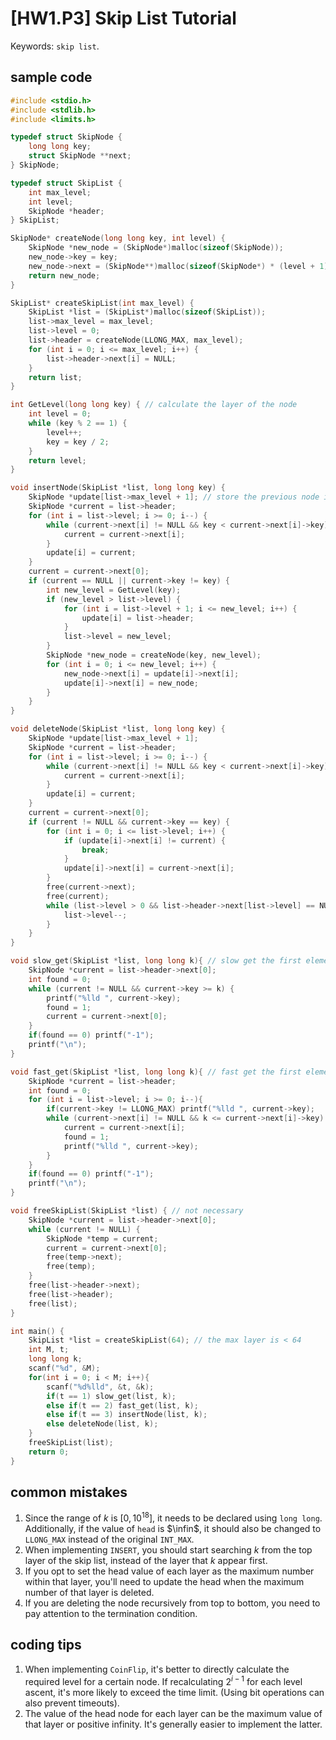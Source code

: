 # [HW1.P3] Skip List Tutorial
<!-- 文字敘述如何實作 -->
Keywords: `skip list`.

## sample code
<!-- 註解函數、幾個重要變數在幹嘛 -->
```c
#include <stdio.h>
#include <stdlib.h>
#include <limits.h>

typedef struct SkipNode {
    long long key;
    struct SkipNode **next;
} SkipNode;

typedef struct SkipList {
    int max_level;
    int level;
    SkipNode *header;
} SkipList;

SkipNode* createNode(long long key, int level) {
    SkipNode *new_node = (SkipNode*)malloc(sizeof(SkipNode));
    new_node->key = key;
    new_node->next = (SkipNode**)malloc(sizeof(SkipNode*) * (level + 1));
    return new_node;
}

SkipList* createSkipList(int max_level) {
    SkipList *list = (SkipList*)malloc(sizeof(SkipList));
    list->max_level = max_level;
    list->level = 0;
    list->header = createNode(LLONG_MAX, max_level);
    for (int i = 0; i <= max_level; i++) {
        list->header->next[i] = NULL;
    }
    return list;
}

int GetLevel(long long key) { // calculate the layer of the node
    int level = 0;
    while (key % 2 == 1) {
        level++;
        key = key / 2;
    }
    return level;
}

void insertNode(SkipList *list, long long key) {
    SkipNode *update[list->max_level + 1]; // store the previous node in each layer
    SkipNode *current = list->header;
    for (int i = list->level; i >= 0; i--) {
        while (current->next[i] != NULL && key < current->next[i]->key) {
            current = current->next[i];
        }
        update[i] = current;
    }
    current = current->next[0];
    if (current == NULL || current->key != key) {
        int new_level = GetLevel(key);
        if (new_level > list->level) {
            for (int i = list->level + 1; i <= new_level; i++) {
                update[i] = list->header;
            }
            list->level = new_level;
        }
        SkipNode *new_node = createNode(key, new_level);
        for (int i = 0; i <= new_level; i++) {
            new_node->next[i] = update[i]->next[i];
            update[i]->next[i] = new_node;
        }
    }
}

void deleteNode(SkipList *list, long long key) {
    SkipNode *update[list->max_level + 1];
    SkipNode *current = list->header;
    for (int i = list->level; i >= 0; i--) {
        while (current->next[i] != NULL && key < current->next[i]->key) {
            current = current->next[i];
        }
        update[i] = current;
    }
    current = current->next[0];
    if (current != NULL && current->key == key) {
        for (int i = 0; i <= list->level; i++) {
            if (update[i]->next[i] != current) {
                break;
            }
            update[i]->next[i] = current->next[i];
        }
        free(current->next);
        free(current);
        while (list->level > 0 && list->header->next[list->level] == NULL) {
            list->level--;
        }
    }
}

void slow_get(SkipList *list, long long k){ // slow get the first element >= k
    SkipNode *current = list->header->next[0];
    int found = 0;
    while (current != NULL && current->key >= k) {
        printf("%lld ", current->key);
        found = 1;
        current = current->next[0];
    }
    if(found == 0) printf("-1");
    printf("\n");
}

void fast_get(SkipList *list, long long k){ // fast get the first element >= k
    SkipNode *current = list->header;
    int found = 0;
    for (int i = list->level; i >= 0; i--){
        if(current->key != LLONG_MAX) printf("%lld ", current->key);
        while (current->next[i] != NULL && k <= current->next[i]->key) {
            current = current->next[i];
            found = 1;
            printf("%lld ", current->key);
        }
    }
    if(found == 0) printf("-1");
    printf("\n");
}

void freeSkipList(SkipList *list) { // not necessary
    SkipNode *current = list->header->next[0];
    while (current != NULL) {
        SkipNode *temp = current;
        current = current->next[0];
        free(temp->next);
        free(temp);
    }
    free(list->header->next);
    free(list->header);
    free(list);
}

int main() {
    SkipList *list = createSkipList(64); // the max layer is < 64
    int M, t;
    long long k;
    scanf("%d", &M);
    for(int i = 0; i < M; i++){
        scanf("%d%lld", &t, &k);
        if(t == 1) slow_get(list, k);
        else if(t == 2) fast_get(list, k);
        else if(t == 3) insertNode(list, k);
        else deleteNode(list, k);
    }
    freeSkipList(list);
    return 0;
}
```

## common mistakes
<!-- 寫幾個常見錯誤 -->

1. Since the range of $k$ is $[0, 10^{18}]$, it needs to be declared using `long long`. Additionally, if the value of `head` is $\infin$, it should also be changed to `LLONG_MAX` instead of the original `INT_MAX`.
2. When implementing `INSERT`, you should start searching $k$ from the top layer of the skip list, instead of the layer that $k$ appear first. 
3. If you opt to set the head value of each layer as the maximum number within that layer, you'll need to update the head when the maximum number of that layer is deleted.
4. If you are deleting the node recursively from top to bottom, you need to pay attention to the termination condition. 

## coding tips
<!-- 一些簡化程式複雜程度的技巧 -->
1. When implementing `CoinFlip`, it's better to directly calculate the required level for a certain node. If recalculating $2^{i-1}$ for each level ascent, it's more likely to exceed the time limit. (Using bit operations can also prevent timeouts).
2. The value of the head node for each layer can be the maximum value of that layer or positive infinity. It's generally easier to implement the latter.
